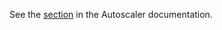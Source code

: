 See the [section](https://github.com/elafros/elafros/blob/master/pkg/autoscaler/README.md#activator) in the Autoscaler documentation.
